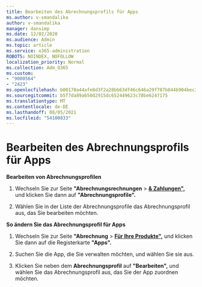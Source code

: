 ```yaml
---
title: Bearbeiten des Abrechnungsprofils für Apps
ms.author: v-smandalika
author: v-smandalika
manager: dansimp
ms.date: 12/02/2020
ms.audience: Admin
ms.topic: article
ms.service: o365-administration
ROBOTS: NOINDEX, NOFOLLOW
localization_priority: Normal
ms.collection: Adm_O365
ms.custom:
- "9000564"
- "2423"
ms.openlocfilehash: b00170a44afe8d3f2a28bb63df46c646a29f787b844b904bec3b3006fefba300
ms.sourcegitcommit: b5f7da89a650d2915dc652449623c78be6247175
ms.translationtype: MT
ms.contentlocale: de-DE
ms.lasthandoff: 08/05/2021
ms.locfileid: "54100833"
---
```

# <a name="edit-billing-profile-for-apps"></a>Bearbeiten des Abrechnungsprofils für Apps

**Bearbeiten von Abrechnungsprofilen**

1. Wechseln Sie zur Seite **"Abrechnungsrechnungen**  >  **[& Zahlungen",](https://go.microsoft.com/fwlink/p/?linkid=848039)** und klicken Sie dann auf **"Abrechnungsprofile".**

2. Wählen Sie in der Liste der Abrechnungsprofile das Abrechnungsprofil aus, das Sie bearbeiten möchten.

**So ändern Sie das Abrechnungsprofil für Apps**

1. Wechseln Sie zur Seite **"Abrechnung**  >  **[Für Ihre Produkte",](https://go.microsoft.com/fwlink/p/?linkid=842054)** und klicken Sie dann auf die Registerkarte **"Apps".**

2. Suchen Sie die App, die Sie verwalten möchten, und wählen Sie sie aus.  

3. Klicken Sie neben dem **Abrechnungsprofil** auf **"Bearbeiten",** und wählen Sie das Abrechnungsprofil aus, das Sie der App zuordnen möchten.